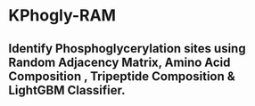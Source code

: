 # KPhogly-RAM

## Identify Phosphoglycerylation sites using Random Adjacency Matrix, Amino Acid Composition , Tripeptide Composition & LightGBM Classifier. 


